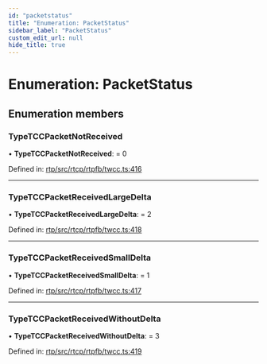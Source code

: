 ```yaml
---
id: "packetstatus"
title: "Enumeration: PacketStatus"
sidebar_label: "PacketStatus"
custom_edit_url: null
hide_title: true
---
```


# Enumeration: PacketStatus

## Enumeration members

### TypeTCCPacketNotReceived

• **TypeTCCPacketNotReceived**: = 0

Defined in: [rtp/src/rtcp/rtpfb/twcc.ts:416](https://github.com/shinyoshiaki/werift-webrtc/blob/71f8ead/packages/rtp/src/rtcp/rtpfb/twcc.ts#L416)

___

### TypeTCCPacketReceivedLargeDelta

• **TypeTCCPacketReceivedLargeDelta**: = 2

Defined in: [rtp/src/rtcp/rtpfb/twcc.ts:418](https://github.com/shinyoshiaki/werift-webrtc/blob/71f8ead/packages/rtp/src/rtcp/rtpfb/twcc.ts#L418)

___

### TypeTCCPacketReceivedSmallDelta

• **TypeTCCPacketReceivedSmallDelta**: = 1

Defined in: [rtp/src/rtcp/rtpfb/twcc.ts:417](https://github.com/shinyoshiaki/werift-webrtc/blob/71f8ead/packages/rtp/src/rtcp/rtpfb/twcc.ts#L417)

___

### TypeTCCPacketReceivedWithoutDelta

• **TypeTCCPacketReceivedWithoutDelta**: = 3

Defined in: [rtp/src/rtcp/rtpfb/twcc.ts:419](https://github.com/shinyoshiaki/werift-webrtc/blob/71f8ead/packages/rtp/src/rtcp/rtpfb/twcc.ts#L419)
